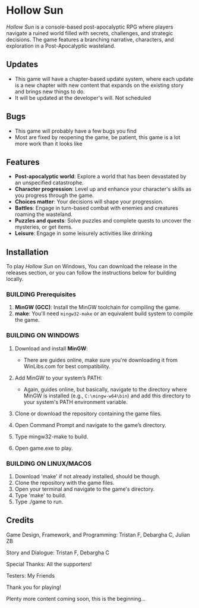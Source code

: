 # Hollow Sun

*Hollow Sun* is a console-based post-apocalyptic RPG where players navigate a ruined world filled with secrets, challenges, and strategic decisions. The game features a branching narrative, characters, and exploration in a Post-Apocalyptic wasteland.
## Updates 
- This game will have a chapter-based update system, where each update is a new chapter with new content that expands on the existing story and brings new things to do.
- It will be updated at the developer's will. Not scheduled
## Bugs
- This game will probably have a few bugs you find
- Most are fixed by reopening the game, be patient, this game is a lot more work than it looks like
## Features

- **Post-apocalyptic world**: Explore a world that has been devastated by an unspecified catastrophe.
- **Character progression**: Level up and enhance your character's skills as you progress through the game.
- **Choices matter**: Your decisions will shape your progression.
- **Battles**: Engage in turn-based combat with enemies and creatures roaming the wasteland.
- **Puzzles and quests**: Solve puzzles and complete quests to uncover the mysteries, or get items.
- **Leisure**: Engage in some leisurely activities like drinking 

## Installation

To play *Hollow Sun* on Windows, You can download the release in the releases section, or you can follow the instructions below for building locally.

### BUILDING Prerequisites

1. **MinGW (GCC)**: Install the MinGW toolchain for compiling the game.
2. **make**: You'll need `mingw32-make` or an equivalent build system to compile the game.

### BUILDING ON WINDOWS
1. Download and install **MinGW**:
   - There are guides online, make sure you're downloading it from WinLibs.com for best compatibility. 
   
2. Add MinGW to your system’s PATH:
   - Again, guides online, but basically, navigate to the directory where MinGW is installed (e.g., `C:\mingw-w64\bin`) and add this directory to your system's PATH environment variable.

3. Clone or download the repository containing the game files.

4. Open Command Prompt and navigate to the game’s directory.
5. Type mingw32-make to build.
6. Open game.exe to play.
### BUILDING ON LINUX/MACOS
1. Download 'make' if not already installed, should be though.
2. Clone the repository with the game files.
3. Open your terminal and navigate to the game's directory.
4. Type 'make' to build.
5. Type ./game to run.


## Credits
Game Design, Framework, and Programming: Tristan F, Debargha C, Julian ZB

Story and Dialogue: Tristan F, Debargha C

Special Thanks: All the supporters!

Testers: My Friends

Thank you for playing!

Plenty more content coming soon, this is the beginning...
